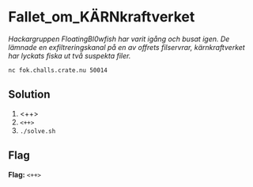 # Fallet_om_KÄRNkraftverket
*Hackargruppen FloatingBl0wfish har varit igång och busat igen. De lämnade en exfiltreringskanal på en av offrets filservrar, kärnkraftverket har lyckats fiska ut två suspekta filer.*

`nc fok.challs.crate.nu 50014`

## Solution
1. <++>
2. `<++>`
3. `./solve.sh`


## Flag
**Flag:** `<++>`
